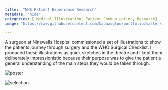 ```yaml
---
title:  "NHS Patient Experience Research"
metadate: "hide"
categories: [ Medical Illustration, Patient Communication, Research]
image: "https://raw.githubusercontent.com/kapazoglou/portfolio/master/assets/images/item/med_1.png"

---
```


A surgeon at Ninewells Hospital commissioned a set of illustrations to show the patients journey through surgery and the WHO Surgical Checklist. I produced these illustrations as quick sketches in the theatre and I kept them deliberately impressionistic because their purpose was to give the patient a general understanding of the main steps they would be taken through.

![poster](https://raw.githubusercontent.com/kapazoglou/portfolio/master/assets/images/item/Study29.jpg)

![selection](https://raw.githubusercontent.com/kapazoglou/portfolio/master/assets/images/item/med_1.png)
